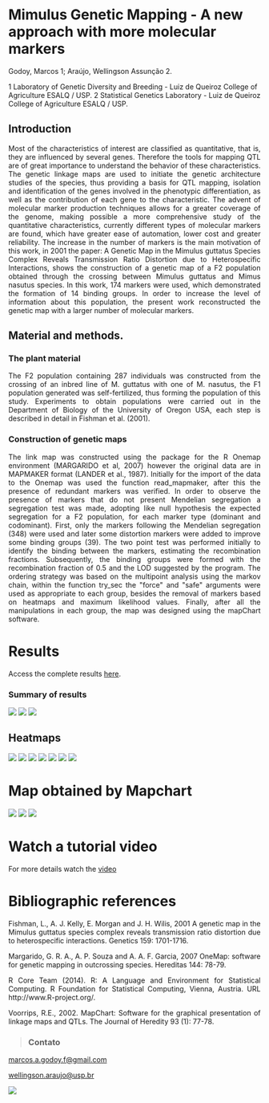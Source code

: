 
# Mimulus Genetic Mapping - A new approach with more molecular markers


Godoy, Marcos 1;    Araújo, Wellingson Assunção 2. 

1 Laboratory of Genetic Diversity and Breeding - Luiz de Queiroz College of Agriculture ESALQ / USP.
2 Statistical Genetics Laboratory  - Luiz de Queiroz College of Agriculture ESALQ / USP.


## Introduction 

<p style="text-align: justify;"> Most of the characteristics of interest are classified as quantitative, that is, they are influenced by several genes. Therefore the tools for mapping QTL are of great importance to understand the behavior of these characteristics.
The genetic linkage maps are used to initiate the genetic architecture studies of the species, thus providing a basis for QTL mapping, isolation and identification of the genes involved in the phenotypic differentiation, as well as the contribution of each gene to the characteristic.
The advent of molecular marker production techniques allows for a greater coverage of the genome, making possible a more comprehensive study of the quantitative characteristics, currently different types of molecular markers are found, which have greater ease of automation, lower cost and greater reliability.
The increase in the number of markers is the main motivation of this work, in 2001 the paper: A Genetic Map in the Mimulus guttatus Species Complex Reveals Transmission Ratio Distortion due to Heterospecific Interactions, shows the construction of a genetic map of a F2 population obtained through the crossing between Mimulus guttatus and Mimus nasutus species. In this work, 174 markers were used, which demonstrated the formation of 14 binding groups. In order to increase the level of information about this population, the present work reconstructed the genetic map with a larger number of molecular markers. </p>

## Material and methods.

### The plant material

<p style="text-align: justify;"> The F2 population containing 287 individuals was constructed from the crossing of an inbred line of M. guttatus with one of M. nasutus, the F1 population generated was self-fertilized, thus forming the population of this study. Experiments to obtain populations were carried out in the Department of Biology of the University of Oregon USA, each step is described in detail in Fishman et al. (2001).</p>

### Construction of genetic maps

<p style="text-align: justify;"> The link map was constructed using the package for the R Onemap environment (MARGARIDO et al, 2007) however the original data are in MAPMAKER format (LANDER et al., 1987). Initially for the import of the data to the Onemap was used the function read_mapmaker, after this the presence of redundant markers was verified. In order to observe the presence of markers that do not present Mendelian segregation a segregation test was made, adopting like null hypothesis the expected segregation for a F2 population, for each marker type (dominant and codominant). First, only the markers following the Mendelian segregation (348) were used and later some distortion markers were added to improve some binding groups (39). The two point test was performed initially to identify the binding between the markers, estimating the recombination fractions. Subsequently, the binding groups were formed with the recombination fraction of 0.5 and the LOD suggested by the program. The ordering strategy was based on the multipoint analysis using the markov chain, within the function try_sec the "force" and "safe" arguments were used as appropriate to each group, besides the removal of markers based on heatmaps and maximum likelihood values. Finally, after all the manipulations in each group, the map was designed using the mapChart software. </p>

# Results

Access the complete results [here](mimulusfinal2.html).

### Summary of results
![](img13.jpg)
![](img14.jpg)
![](img16.jpg)

## Heatmaps

![](0001.jpg)
![](0002.jpg)
![](0003.jpg)
![](0004.jpg)
![](0005.jpg)
![](0006.jpg)
![](0007.jpg)

# Map obtained by Mapchart

![](mapa1.png)
![](mapa2.png)
![](mapa3.png)

# Watch a tutorial video

For more details watch the [video](https://youtu.be/RIjswHuOBMct)

# Bibliographic references 

<p style="text-align: justify;">Fishman, L., A. J. Kelly, E. Morgan and J. H. Wilis, 2001 A genetic map in the Mimulus guttatus species complex reveals transmission ratio distortion due to heterospecific interactions. Genetics 159: 1701-1716.</p>

<p style="text-align: justify;">Margarido, G. R. A., A. P. Souza and A. A. F. Garcia, 2007 OneMap: software for genetic mapping in outcrossing species. Hereditas 144: 78-79.</p>

<p style="text-align: justify;">R Core Team (2014). R: A Language and Environment for Statistical Computing. R Foundation for Statistical Computing, Vienna, Austria. URL http://www.R-project.org/.</p>

<p style="text-align: justify;">Voorrips, R.E., 2002. MapChart: Software for the graphical presentation of linkage maps and QTLs. The Journal of Heredity 93 (1): 77-78. </p>

>### Contato 

 marcos.a.godoy.f@gmail.com 
 
 wellingson.araujo@usp.br 
 
![](ESALQ.jpeg)





